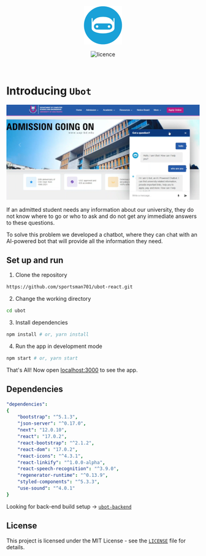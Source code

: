 <p align="center">
    <img src="assets/images/botLogo.png" alt="Logo" width="100">
</p>

<p align="center">
<img src="https://img.shields.io/badge/License-MIT-blue?style=flat-square" alt="licence" />
</a>

</p>

<br/>

# Introducing `Ubot`

<p align="center">
    <img src="assets/images/screenshot.png" alt="Logo" width="" height="">
</p>

If an admitted student needs any information about our university, they do not know where to go or who to ask and do not get any immediate answers to these questions.

To solve this problem we developed a chatbot, where they can chat with an AI-powered bot that will provide all the information they need.

## Set up and run

1. Clone the repository

```bash
https://github.com/sportsman701/ubot-react.git
```

2. Change the working directory

```bash
cd ubot
```

3. Install dependencies

```bash
npm install # or, yarn install
```

4. Run the app in development mode

```bash
npm start # or, yarn start
```

That's All! Now open [localhost:3000](http://localhost:3000/) to see the app.

## Dependencies

```yaml
"dependencies":
{
    "bootstrap": "^5.1.3",
    "json-server": "^0.17.0",
    "next": "12.0.10",
    "react": "17.0.2",
    "react-bootstrap": "^2.1.2",
    "react-dom": "17.0.2",
    "react-icons": "^4.3.1",
    "react-linkify": "^1.0.0-alpha",
    "react-speech-recognition": "^3.9.0",
    "regenerator-runtime": "^0.13.9",
    "styled-components": "^5.3.3",
    "use-sound": "^4.0.1"
}

```

Looking for back-end build setup -> [`ubot-backend`](https://github.com/ingenuity-2-0/ubot_backend)

## License

This project is licensed under the MIT License - see the [`LICENSE`](LICENSE) file for details.
